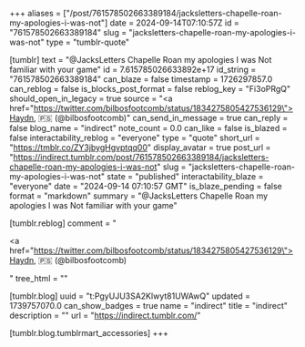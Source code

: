 +++
aliases = ["/post/761578502663389184/jacksletters-chapelle-roan-my-apologies-i-was-not"]
date = 2024-09-14T07:10:57Z
id = "761578502663389184"
slug = "jacksletters-chapelle-roan-my-apologies-i-was-not"
type = "tumblr-quote"

[tumblr]
text = "@JacksLetters Chapelle Roan my apologies I was Not familiar with your game"
id = 7.615785026633892e+17
id_string = "761578502663389184"
can_blaze = false
timestamp = 1726297857.0
can_reblog = false
is_blocks_post_format = false
reblog_key = "Fi3oPRgQ"
should_open_in_legacy = true
source = "<a href=\"https://twitter.com/bilbosfootcomb/status/1834275805427536129\">Haydn, 🇵🇸 (@bilbosfootcomb)</a>"
can_send_in_message = true
can_reply = false
blog_name = "indirect"
note_count = 0.0
can_like = false
is_blazed = false
interactability_reblog = "everyone"
type = "quote"
short_url = "https://tmblr.co/ZY3jbygHgvptqq00"
display_avatar = true
post_url = "https://indirect.tumblr.com/post/761578502663389184/jacksletters-chapelle-roan-my-apologies-i-was-not"
slug = "jacksletters-chapelle-roan-my-apologies-i-was-not"
state = "published"
interactability_blaze = "everyone"
date = "2024-09-14 07:10:57 GMT"
is_blaze_pending = false
format = "markdown"
summary = "@JacksLetters Chapelle Roan my apologies I was Not familiar with your game"

[tumblr.reblog]
comment = "<p><a href=\"https://twitter.com/bilbosfootcomb/status/1834275805427536129\">Haydn, 🇵🇸 (@bilbosfootcomb)</a></p>"
tree_html = ""

[tumblr.blog]
uuid = "t:PgyUJU3SA2Klwyt81UWAwQ"
updated = 1739757070.0
can_show_badges = true
name = "indirect"
title = "indirect"
description = ""
url = "https://indirect.tumblr.com/"

[tumblr.blog.tumblrmart_accessories]
+++
